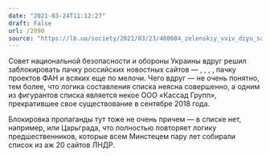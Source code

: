 ```yaml
---
date: "2021-03-24T11:12:27"
draft: False
url: /2090
source: "https://lb.ua/society/2021/03/23/480604_zelenskiy_vviv_diyu_sanktsii_shchodo.html"
---
```


Совет национальной безопасности и обороны Украины вдруг решил заблокировать пачку российских новостных сайтов — , ,  , , пачку проектов ФАН и всяких еще по мелочи. Чего вдруг — не очень понятно, тем более, что логика составления списка неясна совершенно, а одним из фигурантов списка является некое ООО «Кассад Групп», прекратившее свое существование в сентябре 2018 года. 

Блокировка пропаганды тут тоже не очень причем — в списке нет, например,  или Царьграда, что полностью повторяет логику предшественников, которые всем Минстецем пару лет собирали список из аж 20 сайтов ЛНДР.
